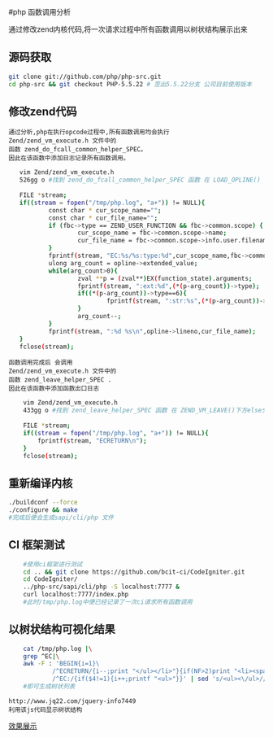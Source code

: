 #php 函数调用分析

通过修改zend内核代码,将一次请求过程中所有函数调用以树状结构展示出来

## 源码获取

``` bash
git clone git://github.com/php/php-src.git
cd php-src && git checkout PHP-5.5.22 # 签出5.5.22分支 公司目前使用版本
```

## 修改zend代码

    通过分析,php在执行opcode过程中,所有函数调用均会执行
    Zend/zend_vm_execute.h 文件中的
    函数 zend_do_fcall_common_helper_SPEC。
    因此在该函数中添加日志记录所有函数调用。

``` bash
   vim Zend/zend_vm_execute.h
   526gg o #找到 zend_do_fcall_common_helper_SPEC 函数 在 LOAD_OPLINE() 下添加如下代码
   
   FILE *stream;
   if((stream = fopen("/tmp/php.log", "a+")) != NULL){
           const char * cur_scope_name="";
           const char * cur_file_name="";
           if (fbc->type == ZEND_USER_FUNCTION && fbc->common.scope) {
                   cur_scope_name = fbc->common.scope->name;
                   cur_file_name = fbc->common.scope->info.user.filename;
           }
           fprintf(stream, "EC:%s/%s:type:%d",cur_scope_name,fbc->common.function_name,fbc->type);
           ulong arg_count = opline->extended_value;
           while(arg_count>0){
                   zval **p = (zval**)EX(function_state).arguments;
                   fprintf(stream, ":ext:%d",(*(p-arg_count))->type);
                   if((*(p-arg_count))->type==6){
                           fprintf(stream, ":str:%s",(*(p-arg_count))->value.str.val);
                   }
                   arg_count--;
           }
           fprintf(stream, ":%d %s\n",opline->lineno,cur_file_name);
   }
   fclose(stream);
```
    函数调用完成后 会调用
    Zend/zend_vm_execute.h 文件中的
    函数 zend_leave_helper_SPEC .
    因此在该函数中添加函数出口日志
``` bash
    vim Zend/zend_vm_execute.h
    433gg o #找到 zend_leave_helper_SPEC 函数 在 ZEND_VM_LEAVE()下方else分支中 下添加如下代码
   
    FILE *stream;
    if((stream = fopen("/tmp/php.log", "a+")) != NULL){
        fprintf(stream, "ECRETURN\n");
    }
    fclose(stream); 
```
## 重新编译内核

``` bash
./buildconf --force
./configure && make 
#完成后便会生成sapi/cli/php 文件

```

## CI 框架测试
``` bash
    #使用ci框架进行测试
    cd .. && git clone https://github.com/bcit-ci/CodeIgniter.git
    cd CodeIgniter/
    ../php-src/sapi/cli/php -S localhost:7777 &
    curl localhost:7777/index.php
    #此时/tmp/php.log中便已经记录了一次ci请求所有函数调用
```
## 以树状结构可视化结果

``` bash 
    cat /tmp/php.log |\
    grep ^EC|\
    awk -F : 'BEGIN{i=1}\
            /^ECRETURN/{i--;print "</ul></li>"}{if(NF>2)print "<li><span>"$2"</span>"}\
            /^EC:/{if($4!=1){i++;printf "<ul>"}}' | sed 's/<ul><\/ul>//'
    #即可生成树状列表 
```
    
    http://www.jq22.com/jquery-info7449
    利用该js代码显示树状结构


[效果展示](https://huangchaodian.github.io/php_zend)
